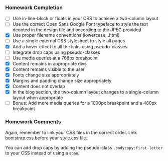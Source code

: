### Homework Completion
- [ ] Use in-line-block or floats in your CSS to achieve a two-column layout
- [ ] Use the correct Open Sans Google Font typeface to style the text denoted in the design file and according to the JPEG provided
- [x] Use proper filename conventions (lowercase, .html)
- [ ] Use a single external CSS stylesheet to style all pages
- [x] Add a hover effect to all the links using pseudo-classes
- [ ] Integrate drop caps using pseudo-classes
- [ ] Use media queries at a 768px breakpoint
- [x] Content remains in appropriate divs
- [x] Content remains visible to the user
- [x] Fonts change size appropriately
- [x] Margins and padding change size appropriately
- [x] Content does not overlap
- [x] In the blog section, the two-column layout changes to a single-column layout when appropriate
- [ ] Bonus: Add more media queries for a 1000px breakpoint and a 480px breakpoint

### Homework Comments
Again, remember to link your CSS files in the correct order. Link bootstrap.css before your style.css file.

You can add drop caps by adding the pseudo-class `.bodycopy:first-letter` to your CSS instead of using a `span`.

